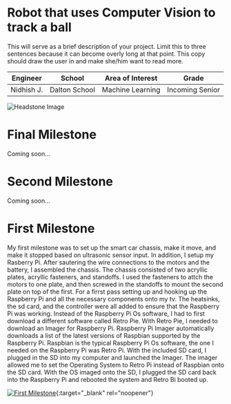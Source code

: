 ﻿# Robot that uses Computer Vision to track a ball
This will serve as a brief description of your project. Limit this to three sentences because it can become overly long at that point. This copy should draw the user in and make she/him want to read more.

| **Engineer** | **School** | **Area of Interest** | **Grade** |
|:--:|:--:|:--:|:--:|
| Nidhish J. | Dalton School | Machine Learning | Incoming Senior

![Headstone Image](https://bluestampengineering.com/wp-content/uploads/2016/05/improve.jpg)
  
# Final Milestone
Coming soon...

# Second Milestone
Coming soon...

# First Milestone
  

My first milestone was to set up the smart car chassis, make it move, and make it stopped based on ultrasonic sensor input. In addition, I setup my Rasberry Pi. After sautering the wire connections to the motors and the battery, I assembled the chassis. The chassis consisted of two acryllic plates, acryllic fasteners, and standoffs. I used the fasteners to attch the motors to one plate, and then screwed in the standoffs to mount the second plate on top of the first. For a firrst pass setting up and hooking up the Raspberry Pi and all the necessary components onto my tv. The heatsinks, the sd card, and the controller were all added to ensure that the Raspberry Pi was working. Instead of the Raspberry Pi Os software, I had to first download a different software called Retro Pie. With Retro Pie, I needed to download an Imager for Raspberry Pi. Raspberry Pi Imager automatically downloads a list of the latest versions of Raspbian supported by the Raspberry Pi. Raspbian is the typical Raspberry Pi Os software, the one I needed on the Raspberry Pi was Retro Pi. With the included SD card, I plugged in the SD into my computer and launched the Imager. The imager allowed me to set the Operating System to Retro Pi instead of Raspbian onto the SD card. With the OS imaged onto the SD, I plugged the SD card back into the Raspberry Pi and rebooted the system and Retro Bi booted up.

[![First Milestone](https://res.cloudinary.com/marcomontalbano/image/upload/v1612574117/video_to_markdown/images/youtube--CaCazFBhYKs-c05b58ac6eb4c4700831b2b3070cd403.jpg)](https://www.youtube.com/watch?v=CaCazFBhYKs "First Milestone"){:target="_blank" rel="noopener"}

